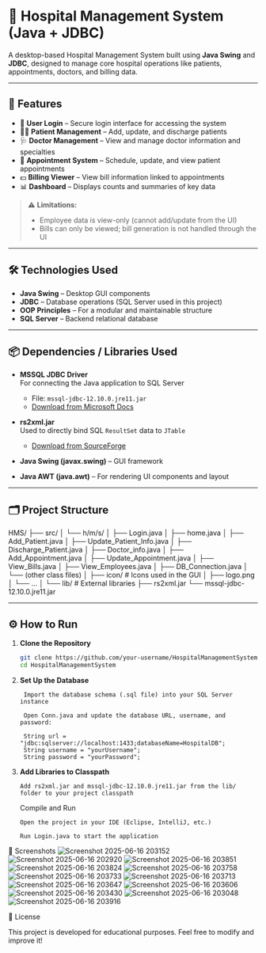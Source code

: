 # 🏥 Hospital Management System (Java + JDBC)

A desktop-based Hospital Management System built using **Java Swing** and **JDBC**, designed to manage core hospital operations like patients, appointments, doctors, and billing data.

---

## 📌 Features

- 🔐 **User Login** – Secure login interface for accessing the system  
- 👨‍⚕️ **Patient Management** – Add, update, and discharge patients  
- 🩺 **Doctor Management** – View and manage doctor information and specialties  
- 📅 **Appointment System** – Schedule, update, and view patient appointments  
- 💵 **Billing Viewer** – View bill information linked to appointments  
- 📊 **Dashboard** – Displays counts and summaries of key data

> ⚠️ **Limitations:**  
> - Employee data is view-only (cannot add/update from the UI)  
> - Bills can only be viewed; bill generation is not handled through the UI

---

## 🛠️ Technologies Used

- **Java Swing** – Desktop GUI components  
- **JDBC** – Database operations (SQL Server used in this project)  
- **OOP Principles** – For a modular and maintainable structure  
- **SQL Server** – Backend relational database

---

## 📦 Dependencies / Libraries Used

- **MSSQL JDBC Driver**  
  For connecting the Java application to SQL Server  
  - File: `mssql-jdbc-12.10.0.jre11.jar`  
  - [Download from Microsoft Docs](https://learn.microsoft.com/en-us/sql/connect/jdbc/download-microsoft-jdbc-driver-for-sql-server)

- **rs2xml.jar**  
  Used to directly bind SQL `ResultSet` data to `JTable`  
  - [Download from SourceForge](https://sourceforge.net/projects/finalangelsanddemons/)

- **Java Swing (javax.swing)** – GUI framework  
- **Java AWT (java.awt)** – For rendering UI components and layout

---

## 🗂️ Project Structure

HMS/
├── src/
│ └── h/m/s/
│ ├── Login.java
│ ├── home.java
│ ├── Add_Patient.java
│ ├── Update_Patient_Info.java
│ ├── Discharge_Patient.java
│ ├── Doctor_info.java
│ ├── Add_Appointment.java
│ ├── Update_Appointment.java
│ ├── View_Bills.java
│ ├── View_Employees.java
│ ├── DB_Connection.java
│ └── (other class files)
│
├── icon/ # Icons used in the GUI
│ ├── logo.png
│ └── ...
│
└── lib/ # External libraries
├── rs2xml.jar
└── mssql-jdbc-12.10.0.jre11.jar


---

## ⚙️ How to Run

1. **Clone the Repository**
   ```bash
   git clone https://github.com/your-username/HospitalManagementSystem.git
   cd HospitalManagementSystem

2. **Set Up the Database**

        Import the database schema (.sql file) into your SQL Server instance

        Open Conn.java and update the database URL, username, and password:

        String url = "jdbc:sqlserver://localhost:1433;databaseName=HospitalDB";
        String username = "yourUsername";
        String password = "yourPassword";

 3. **Add Libraries to Classpath**

        Add rs2xml.jar and mssql-jdbc-12.10.0.jre11.jar from the lib/ folder to your project classpath

    Compile and Run

        Open the project in your IDE (Eclipse, IntelliJ, etc.)

        Run Login.java to start the application

📸 Screenshots
![Screenshot 2025-06-16 203152](https://github.com/user-attachments/assets/86eb7ca9-fd9a-41ed-b0c1-7b565ee5c230)
![Screenshot 2025-06-16 202920](https://github.com/user-attachments/assets/760e73fe-861f-472d-9713-8c4671c25460)
![Screenshot 2025-06-16 203851](https://github.com/user-attachments/assets/3e6ab6b1-82a0-4612-ad98-bcb89d4f747f)
![Screenshot 2025-06-16 203824](https://github.com/user-attachments/assets/1b29bd56-6c69-4f5b-852f-5784cd82f402)
![Screenshot 2025-06-16 203758](https://github.com/user-attachments/assets/5e5d0370-9cc2-48cd-8ffb-3c51e1a08d00)
![Screenshot 2025-06-16 203733](https://github.com/user-attachments/assets/d6076566-2e22-4b54-b2ca-142405c7d1d1)
![Screenshot 2025-06-16 203713](https://github.com/user-attachments/assets/b90fe1ba-ad6a-4c20-939d-5e05996820e9)
![Screenshot 2025-06-16 203647](https://github.com/user-attachments/assets/db42610b-5a36-497a-8922-b429132da417)
![Screenshot 2025-06-16 203606](https://github.com/user-attachments/assets/de369772-bc89-4926-9fef-752f97b04423)
![Screenshot 2025-06-16 203430](https://github.com/user-attachments/assets/29ddb1d8-9a52-4280-9faa-1e359a818d5f)
![Screenshot 2025-06-16 203048](https://github.com/user-attachments/assets/fde155c8-7c45-4976-972c-dafc8928710e)
![Screenshot 2025-06-16 203916](https://github.com/user-attachments/assets/4d090735-fb75-4738-8e79-2574be1ac79c)

📃 License

This project is developed for educational purposes.
Feel free to modify and improve it!
